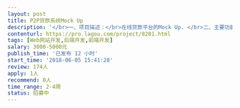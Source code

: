 ```yaml
---                
layout: post       
title: P2P贷款系统Mock Up           
description: '</br>一、项目描述：</br>在线贷款平台的Mock Up. </br>二、主要功能点：</br>需要沟通理解我方对系统的需求，并用Mock Up体现。暂时无需开发。</br>三、可参考产品：</br>系统可参考方维P2P网贷系统，但具体需求有调整</br>四、人员要求：</br>1、有相关经验；</br>2、良好的沟通能力和契约精神。</br>'     
contenturl: https://pro.lagou.com/project/8281.html      
tags: [Web网站开发,后端开发,前端开发]            
salary: 3000-5000元          
publish_time: '已发布 12 小时'         
start_time: '2018-06-05 15:41:28'           
review: 174人                   
apply: 1人                   
recommend: 0人                   
time_range: 2-4周              
status: 招募中                  
---                 
```

